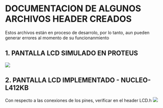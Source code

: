 <H1> DOCUMENTACION DE ALGUNOS ARCHIVOS HEADER CREADOS</H1>

Estos archivos están en proceso de desarrolo, por lo tanto, aun pueden generar errores al momento de su funcionanmiento

<H2> 1. PANTALLA LCD SIMULADO  EN PROTEUS </H2>
<img src="https://user-images.githubusercontent.com/47931397/125590402-17922dcc-29ad-4373-bf0c-5adc5ae88190.png">

<H2> 2. PANTALLA LCD IMPLEMENTADO - NUCLEO-L412KB </H2>
Con respecto a las conexiones de los pines, verificar en el header LCD.h
<img src="https://user-images.githubusercontent.com/47931397/125590601-f93089a5-154d-4c2c-aae8-a742859bac8c.png">

